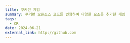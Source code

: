 ```yaml
---
title: 쿠키런 게임
summary: 쿠키런 오픈소스 코드를 변형하여 다양한 요소를 추가한 게임
tags:
  - CR
date: 2024-06-21
external_link: http://github.com
---
```


